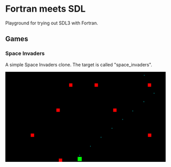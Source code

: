 # Fortran meets SDL

Playground for trying out SDL3 with Fortran.

## Games

### Space Invaders

A simple Space Invaders clone. The target is called "space_invaders".

![Space Invaders](images/SpaceInvaders.png)
